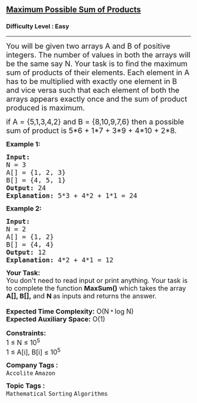 <h2><a href="https://practice.geeksforgeeks.org/problems/maximum-possible-sum-of-products3637/1?page=11&difficulty[]=0&status[]=solved&sortBy=submissions">Maximum Possible Sum of Products</a></h2><h3>Difficulty Level : Easy</h3><hr><div class="problems_problem_content__Xm_eO"><p><span style="font-size:20px">You will be given two arrays A and B of positive integers. The number of values in both the arrays will be the same say&nbsp;N. Your task is to find the maximum sum of products of their elements. Each element in A has to be multiplied with exactly one element in B and vice versa such that each element of both the arrays appears exactly once and the sum of product produced is maximum. </span></p>

<p><span style="font-size:20px">if A = {5,1,3,4,2} and B = {8,10,9,7,6} then a possible sum of product is 5*6 + 1*7 + 3*9 + 4*10 + 2*8.</span></p>

<p><span style="font-size:18px"><strong>Example 1:</strong></span></p>

<pre><span style="font-size:18px"><strong>Input:</strong>
N = 3
A[] = {1, 2, 3}
B[] = {4, 5, 1}
<strong>Output:</strong> 24
<strong>Explanation: </strong>5*3 + 4*2 + 1*1 = 24</span>
</pre>

<p><strong><span style="font-size:18px">Example 2:</span></strong></p>

<pre><span style="font-size:18px"><strong>Input:</strong>
N = 2
A[] = {1, 2}
B[] = {4, 4}
<strong>Output:</strong> 12
</span><span style="font-size:18px"><strong>Explanation:</strong> 4*2 + 4*1 = 12</span>
</pre>

<p><span style="font-size:18px"><strong>Your Task:&nbsp;&nbsp;</strong><br>
You don't need to read input or print anything. Your task is to complete the function&nbsp;<strong>MaxSum()</strong>&nbsp;which takes the array<strong> A[], B[],</strong>&nbsp;and&nbsp;<strong>N</strong><strong>&nbsp;</strong>as inputs and returns the answer.<br>
<br>
<strong>Expected Time Complexity:</strong>&nbsp;O(N</span><span style="font-size:15px">&nbsp;* <span style="font-size:18px">log N</span></span><span style="font-size:18px">)</span><br>
<span style="font-size:18px"><strong>Expected Auxiliary Space:</strong>&nbsp;O(1)</span><br>
<br>
<span style="font-size:18px"><strong>Constraints:</strong></span><br>
<span style="font-size:18px">1 ≤ N ≤ 10<sup>5</sup></span><br>
<span style="font-size:18px">1 ≤ A[i], B[i] ≤ 10<sup>5</sup></span></p>
</div><p><span style=font-size:18px><strong>Company Tags : </strong><br><code>Accolite</code>&nbsp;<code>Amazon</code>&nbsp;<br><p><span style=font-size:18px><strong>Topic Tags : </strong><br><code>Mathematical</code>&nbsp;<code>Sorting</code>&nbsp;<code>Algorithms</code>&nbsp;